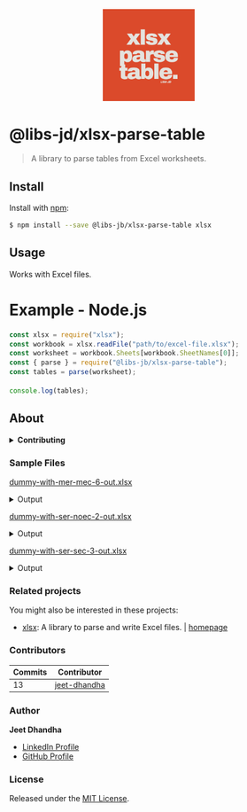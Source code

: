 <div align="center"><img width="33%" src="info.png" />
</div>

# @libs-jd/xlsx-parse-table

> A library to parse tables from Excel worksheets.

## Install

Install with [npm](https://www.npmjs.com/):

```sh
$ npm install --save @libs-jb/xlsx-parse-table xlsx
```

## Usage

Works with Excel files.

# Example - Node.js

```js
const xlsx = require("xlsx");
const workbook = xlsx.readFile("path/to/excel-file.xlsx");
const worksheet = workbook.Sheets[workbook.SheetNames[0]];
const { parse } = require("@libs-jb/xlsx-parse-table");
const tables = parse(worksheet);

console.log(tables);
```

## About

<details>
<summary><strong>Contributing</strong></summary>

Pull requests and stars are always welcome. For bugs and feature requests, [please create an issue](../../issues/new).

</details>

### Sample Files

[dummy-with-mer-mec-6-out.xlsx](https://github.com/user-attachments/files/17686507/dummy-with-mer-mec-6-out.xlsx)

<details>
  <summary>Output</summary>

```txt
Table 1:
+-----------+------------------+-----------+-------+------------+-------+----------------+--------------------+
|  Sr. No.  |      Email       |   Name    |  Age  |  Promoted  |  ID   |  Joining Date  |  Termination Date  |
+-----------+------------------+-----------+-------+------------+-------+----------------+--------------------+
|     1     |  jeet@gmail.com  |  Jeet D.  |  26   |            |  EM1  |     45353      |       45537        |
|     2     |  john@gmail.com  |  John D.  |  25   |            |  EM2  |     45373      |       45732        |
|     3     |  adi@gmail.com   |  Adi. D.  |  25   |            |  EM3  |     45598      |       45607        |
+-----------+------------------+-----------+-------+------------+-------+----------------+--------------------+


Table 2:
+-----------+---------+-----------+
|  Sr. No.  |  EM ID  |  Salary   |
+-----------+---------+-----------+
|     1     |   EM1   |  1000000  |
|     2     |   EM2   |  1200000  |
+-----------+---------+-----------+


Table 3:
+-----------+---------+-----------+
|  Sr. No.  |  EM ID  |  Salary   |
+-----------+---------+-----------+
|     1     |   EM1   |  1000000  |
|     2     |   EM2   |  1200000  |
|     3     |   EM3   |  1400000  |
+-----------+---------+-----------+


Table 4:
+-----------+---------+-----------+
|  Sr. No.  |  EM ID  |  Salary   |
+-----------+---------+-----------+
|     1     |   EM1   |  1000000  |
|     2     |   EM2   |  1200000  |
+-----------+---------+-----------+


Table 5:
+-----------+---------+-----------+
|  Sr. No.  |  EM ID  |  Salary   |
+-----------+---------+-----------+
|     1     |   EM1   |  1000000  |
|     2     |   EM2   |  1200000  |
+-----------+---------+-----------+


Table 6:
+-----------+---------+-----------+
|  Sr. No.  |  EM ID  |  Salary   |
+-----------+---------+-----------+
|     1     |   EM1   |  1000000  |
|     2     |   EM2   |  1200000  |
|     3     |   EM3   |  1400000  |
+-----------+---------+-----------+
```

</details>
  
[dummy-with-ser-noec-2-out.xlsx](https://github.com/user-attachments/files/17686508/dummy-with-ser-noec-2-out.xlsx)

<details>
  <summary>Output</summary>

```txt
Table 1:
+-----------+------------------+-----------+-------+------------+-------+----------------+--------------------+
|  Sr. No.  |      Email       |   Name    |  Age  |  Promoted  |  ID   |  Joining Date  |  Termination Date  |
+-----------+------------------+-----------+-------+------------+-------+----------------+--------------------+
|     1     |  jeet@gmail.com  |  Jeet D.  |  26   |            |  EM1  |     45353      |       45537        |
|     2     |  jogn@gmail.com  |  John D.  |  25   |            |  EM2  |     45373      |       45732        |
|     3     |  adi@gmail.com   |  Adi. D.  |  25   |            |  EM3  |     45598      |       45607        |
+-----------+------------------+-----------+-------+------------+-------+----------------+--------------------+


Table 2:
+-----------+---------+-----------+
|  Sr. No.  |  EM ID  |  Salary   |
+-----------+---------+-----------+
|     1     |   EM1   |  1000000  |
|     2     |   EM2   |  1200000  |
|     3     |   EM3   |  1400000  |
+-----------+---------+-----------+
```

</details>

[dummy-with-ser-sec-3-out.xlsx](https://github.com/user-attachments/files/17686512/dummy-with-ser-sec-3-out.xlsx)

<details>
  <summary>Output</summary>

```txt
Table 1:
+------------------+-----------+-------+
|      Email       |   Name    |  Age  |
+------------------+-----------+-------+
|  jeet@gmail.com  |  Jeet D.  |  26   |
|  john@gmail.com  |  John D.  |  25   |
|  adi@gmail.com   |  Adi. D.  |  25   |
+------------------+-----------+-------+


Table 2:
+-----------+-------+----------------+--------------------+
|  Sr. No.  |  ID   |  Joining Date  |  Termination Date  |
+-----------+-------+----------------+--------------------+
|     1     |  EM1  |     45353      |       45537        |
|     2     |  EM2  |     45373      |       45732        |
|     3     |  EM3  |     45598      |       45607        |
+-----------+-------+----------------+--------------------+


Table 3:
+-----------+---------+-----------+
|  Sr. No.  |  EM ID  |  Salary   |
+-----------+---------+-----------+
|     1     |   EM1   |  1000000  |
|     2     |   EM2   |  1200000  |
|     3     |   EM3   |  1400000  |
+-----------+---------+-----------+
```

</details>

### Related projects

You might also be interested in these projects:

- [xlsx](https://www.npmjs.com/package/xlsx): A library to parse and write Excel files. | [homepage](https://github.com/SheetJS/sheetjs "A library to parse and write Excel files.")

### Contributors

| **Commits** | **Contributor**                                 |
| ----------- | ----------------------------------------------- |
| 13          | [jeet-dhandha](https://github.com/jeet-dhandha) |

### Author

**Jeet Dhandha**

- [LinkedIn Profile](https://linkedin.com/in/jeet-dhandha)
- [GitHub Profile](https://github.com/jeet-dhandha)

### License

Released under the [MIT License](LICENSE).
